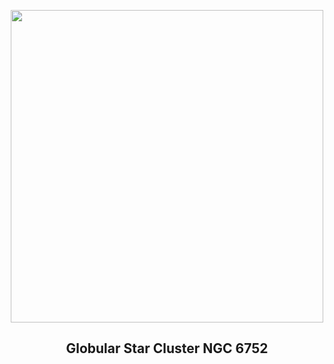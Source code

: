 
<p align="center"><img src="https://apod.nasa.gov/apod/image/2410/NGC6752_DiFusco1024.jpg" width="500" height="500"></p>
<h2 align="center"> Globular Star Cluster NGC 6752 </h2>
